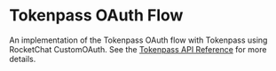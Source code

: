 # Tokenpass OAuth Flow

An implementation of the Tokenpass OAuth flow with Tokenpass using RocketChat CustomOAuth. See the [Tokenpass API Reference](http://apidocs.tokenly.com/tokenpass/#oauth-integration) for more details.

